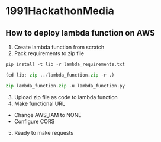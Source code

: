 # 1991HackathonMedia

## How to deploy lambda function on AWS
1. Create lambda function from scratch
2. Pack requirements to zip file
```python
pip install -t lib -r lambda_requirements.txt
```
```python
(cd lib; zip ../lambda_function.zip -r .)
```
```python
zip lambda_function.zip -u lambda_function.py
```
3. Upload zip file as code to lambda function
4. Make functional URL
- Change AWS_IAM to NONE
- Configure CORS
5. Ready to make requests